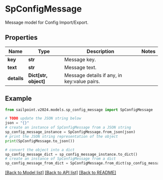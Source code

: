 # SpConfigMessage

Message model for Config Import/Export.

## Properties

Name | Type | Description | Notes
------------ | ------------- | ------------- | -------------
**key** | **str** | Message key. | 
**text** | **str** | Message text. | 
**details** | **Dict[str, object]** | Message details if any, in key:value pairs. | 

## Example

```python
from sailpoint.v2024.models.sp_config_message import SpConfigMessage

# TODO update the JSON string below
json = "{}"
# create an instance of SpConfigMessage from a JSON string
sp_config_message_instance = SpConfigMessage.from_json(json)
# print the JSON string representation of the object
print(SpConfigMessage.to_json())

# convert the object into a dict
sp_config_message_dict = sp_config_message_instance.to_dict()
# create an instance of SpConfigMessage from a dict
sp_config_message_from_dict = SpConfigMessage.from_dict(sp_config_message_dict)
```
[[Back to Model list]](../README.md#documentation-for-models) [[Back to API list]](../README.md#documentation-for-api-endpoints) [[Back to README]](../README.md)


